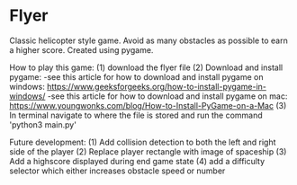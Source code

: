 # Flyer
Classic helicopter style game. Avoid as many obstacles as possible to earn a higher score. Created using pygame.

How to play this game:
(1) download the flyer file
(2) Download and install pygame:
      -see this article for how to download and install pygame on windows:
          https://www.geeksforgeeks.org/how-to-install-pygame-in-windows/
      -see this article for how to download and install pygame on mac:
          https://www.youngwonks.com/blog/How-to-Install-PyGame-on-a-Mac
(3) In terminal navigate to where the file is stored and run the command 'python3 main.py'

Future development:
(1) Add collision detection to both the left and right side of the player
(2) Replace player rectangle with image of spaceship
(3) Add a highscore displayed during end game state
(4) add a difficulty selector which either increases obstacle speed or number
